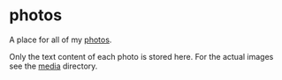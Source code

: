 # photos

A place for all of my [photos](https://indieweb.org/photo).

Only the text content of each photo is stored here. For the actual images see the [media](../media/README.md) directory.
